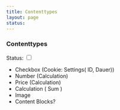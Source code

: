 ```yaml
---
title: Contenttypes
layout: page
status:
---
```


### Contenttypes

Status: <input type="checkbox">

- Checkbox (Cookie: Settings( ID, Dauer))
- Number (Calculation)
- Price (Calculation)
- Calculation ( Sum )
- Image
- Content Blocks?
